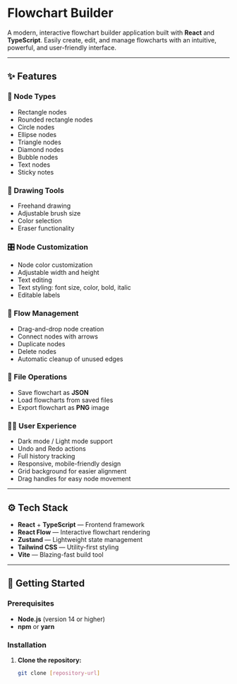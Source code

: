 # Flowchart Builder

A modern, interactive flowchart builder application built with **React** and **TypeScript**. Easily create, edit, and manage flowcharts with an intuitive, powerful, and user-friendly interface.

---

## ✨ Features

### 🧩 Node Types
- Rectangle nodes
- Rounded rectangle nodes
- Circle nodes
- Ellipse nodes
- Triangle nodes
- Diamond nodes
- Bubble nodes
- Text nodes
- Sticky notes

### 🎨 Drawing Tools
- Freehand drawing
- Adjustable brush size
- Color selection
- Eraser functionality

### 🎛️ Node Customization
- Node color customization
- Adjustable width and height
- Text editing
- Text styling: font size, color, bold, italic
- Editable labels

### 🔀 Flow Management
- Drag-and-drop node creation
- Connect nodes with arrows
- Duplicate nodes
- Delete nodes
- Automatic cleanup of unused edges

### 📂 File Operations
- Save flowchart as **JSON**
- Load flowcharts from saved files
- Export flowchart as **PNG** image

### 🧑‍💻 User Experience
- Dark mode / Light mode support
- Undo and Redo actions
- Full history tracking
- Responsive, mobile-friendly design
- Grid background for easier alignment
- Drag handles for easy node movement

---

## ⚙️ Tech Stack

- **React** + **TypeScript** — Frontend framework
- **React Flow** — Interactive flowchart rendering
- **Zustand** — Lightweight state management
- **Tailwind CSS** — Utility-first styling
- **Vite** — Blazing-fast build tool

---

## 🚀 Getting Started

### Prerequisites
- **Node.js** (version 14 or higher)
- **npm** or **yarn**

### Installation

1. **Clone the repository:**
   ```bash
   git clone [repository-url]
